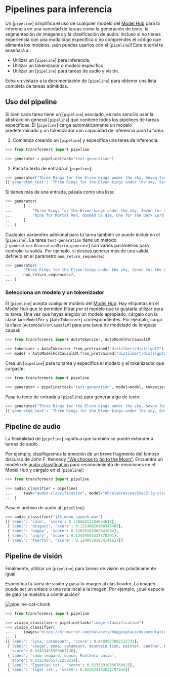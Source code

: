 <!--Copyright 2022 The HuggingFace Team. All rights reserved.

Licensed under the Apache License, Version 2.0 (the "License"); you may not use this file except in compliance with
the License. You may obtain a copy of the License at

http://www.apache.org/licenses/LICENSE-2.0

Unless required by applicable law or agreed to in writing, software distributed under the License is distributed on
an "AS IS" BASIS, WITHOUT WARRANTIES OR CONDITIONS OF ANY KIND, either express or implied. See the License for the
specific language governing permissions and limitations under the License.

⚠️ Note that this file is in Markdown but contain specific syntax for our doc-builder (similar to MDX) that may not be
rendered properly in your Markdown viewer.

-->

# Pipelines para inferencia

Un [`pipeline`] simplifica el uso de cualquier modelo del [Model Hub](https://hf-mirror.com/models) para la inferencia en una variedad de tareas como la generación de texto, la segmentación de imágenes y la clasificación de audio. Incluso si no tienes experiencia con una modalidad específica o no comprendes el código que alimenta los modelos, ¡aún puedes usarlos con el [`pipeline`]! Este tutorial te enseñará a:

* Utilizar un [`pipeline`] para inferencia.
* Utilizar un tokenizador o modelo específico.
* Utilizar un [`pipeline`] para tareas de audio y visión.

<Tip>

Echa un vistazo a la documentación de [`pipeline`] para obtener una lista completa de tareas admitidas.

</Tip>

## Uso del pipeline

Si bien cada tarea tiene un [`pipeline`] asociado, es más sencillo usar la abstracción general [`pipeline`] que contiene todos los pipelines de tareas específicas. El [`pipeline`] carga automáticamente un modelo predeterminado y un tokenizador con capacidad de inferencia para tu tarea.

1. Comienza creando un [`pipeline`] y específica una tarea de inferencia:

```py
>>> from transformers import pipeline

>>> generator = pipeline(task="text-generation")
```

2. Pasa tu texto de entrada al [`pipeline`]:

```py
>>> generator("Three Rings for the Elven-kings under the sky, Seven for the Dwarf-lords in their halls of stone")
[{'generated_text': 'Three Rings for the Elven-kings under the sky, Seven for the Dwarf-lords in their halls of stone, Seven for the Iron-priests at the door to the east, and thirteen for the Lord Kings at the end of the mountain'}]
```

Si tienes más de una entrada, pásala como una lista:

```py
>>> generator(
...     [
...         "Three Rings for the Elven-kings under the sky, Seven for the Dwarf-lords in their halls of stone",
...         "Nine for Mortal Men, doomed to die, One for the Dark Lord on his dark throne",
...     ]
... )
```

Cualquier parámetro adicional para tu tarea también se puede incluir en el [`pipeline`]. La tarea `text-generation` tiene un método [`~generation.GenerationMixin.generate`] con varios parámetros para controlar la salida. Por ejemplo, si deseas generar más de una salida, defínelo en el parámetro `num_return_sequences`:

```py
>>> generator(
...     "Three Rings for the Elven-kings under the sky, Seven for the Dwarf-lords in their halls of stone",
...     num_return_sequences=2,
... )
```

### Selecciona un modelo y un tokenizador

El [`pipeline`] acepta cualquier modelo del [Model Hub](https://hf-mirror.com/models). Hay etiquetas en el Model Hub que te permiten filtrar por el modelo que te gustaría utilizar para tu tarea. Una vez que hayas elegido un modelo apropiado, cárgalo con la clase `AutoModelFor` y [`AutoTokenizer`] correspondientes. Por ejemplo, carga la clase [`AutoModelForCausalLM`] para una tarea de modelado de lenguaje causal:

```py
>>> from transformers import AutoTokenizer, AutoModelForCausalLM

>>> tokenizer = AutoTokenizer.from_pretrained("distilbert/distilgpt2")
>>> model = AutoModelForCausalLM.from_pretrained("distilbert/distilgpt2")
```

Crea un [`pipeline`] para tu tarea y específica el modelo y el tokenizador que cargaste:

```py
>>> from transformers import pipeline

>>> generator = pipeline(task="text-generation", model=model, tokenizer=tokenizer)
```

Pasa tu texto de entrada a [`pipeline`] para generar algo de texto:

```py
>>> generator("Three Rings for the Elven-kings under the sky, Seven for the Dwarf-lords in their halls of stone")
[{'generated_text': 'Three Rings for the Elven-kings under the sky, Seven for the Dwarf-lords in their halls of stone, Seven for the Dragon-lords (for them to rule in a world ruled by their rulers, and all who live within the realm'}]
```

## Pipeline de audio

La flexibilidad de [`pipeline`] significa que también se puede extender a tareas de audio.

Por ejemplo, clasifiquemos la emoción de un breve fragmento del famoso discurso de John F. Kennedy ["We choose to go to the Moon"](https://en.wikipedia.org/wiki/We_choose_to_go_to_the_Moon). Encuentra un modelo de [audio classification](https://hf-mirror.com/models?pipeline_tag=audio-classification) para reconocimiento de emociones en el Model Hub y cárgalo en el [`pipeline`]:

```py
>>> from transformers import pipeline

>>> audio_classifier = pipeline(
...     task="audio-classification", model="ehcalabres/wav2vec2-lg-xlsr-en-speech-emotion-recognition"
... )
```

Pasa el archivo de audio al [`pipeline`]:

```py
>>> audio_classifier("jfk_moon_speech.wav")
[{'label': 'calm', 'score': 0.13856211304664612},
 {'label': 'disgust', 'score': 0.13148026168346405},
 {'label': 'happy', 'score': 0.12635163962841034},
 {'label': 'angry', 'score': 0.12439591437578201},
 {'label': 'fearful', 'score': 0.12404385954141617}]
```

## Pipeline de visión

Finalmente, utilizar un [`pipeline`] para tareas de visión es prácticamente igual.

Específica tu tarea de visión y pasa tu imagen al clasificador. La imagen puede ser un enlace o una ruta local a la imagen. Por ejemplo, ¿qué especie de gato se muestra a continuación?

![pipeline-cat-chonk](https://hf-mirror.com/datasets/huggingface/documentation-images/resolve/main/pipeline-cat-chonk.jpeg)

```py
>>> from transformers import pipeline

>>> vision_classifier = pipeline(task="image-classification")
>>> vision_classifier(
...     images="https://hf-mirror.com/datasets/huggingface/documentation-images/resolve/main/pipeline-cat-chonk.jpeg"
... )
[{'label': 'lynx, catamount', 'score': 0.4403027892112732},
 {'label': 'cougar, puma, catamount, mountain lion, painter, panther, Felis concolor',
  'score': 0.03433405980467796},
 {'label': 'snow leopard, ounce, Panthera uncia',
  'score': 0.032148055732250214},
 {'label': 'Egyptian cat', 'score': 0.02353910356760025},
 {'label': 'tiger cat', 'score': 0.023034192621707916}]
```
